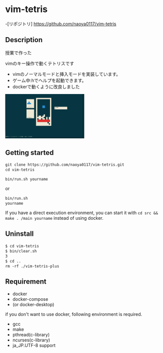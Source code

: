# vim-tetris
-[リポジトリ] https://github.com/naoya0117/vim-tetris
## Description
授業で作った

vimのキー操作で動くテトリスです
- vimのノーマルモードと挿入モードを実装しています。
- ゲーム中:hでヘルプを起動できます。
- dockerで動くように改良しました

<img src="https://github.com/naoya0117/vim-tetris/blob/image/tetris.png?raw=true" width="50%">

## Getting started

```
git clone https://github.com/naoya0117/vim-tetris.git
cd vim-tetris
```
```
bin/run.sh yourname
```
or 
```
bin/run.sh
yourname
```

If you have a direct execution environment, you can start it with ```cd src && make . /main yourname``` instead of using docker.


## Uninstall
```
$ cd vim-tetris
$ bin/clear.sh
3
$ cd ..
rm -rf ./vim-tetris-plus
```



## Requirement
- docker
- docker-compose
- (or docker-desktop)

if you don't want to use docker, following environment is required.
- gcc
- make
- pthread(c-library)
- ncurses(c-library)
- ja_JP.UTF-8 support
